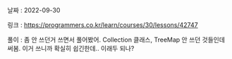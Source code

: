 날짜 : 2022-09-30

링크 : https://programmers.co.kr/learn/courses/30/lessons/42747

풀이 :
좀 안 쓰던거 쓰면서 풀어봤어.
Collection 클래스, TreeMap 안 쓰던 것들인데 써봄. 이거 쓰니까 확실히 쉽긴한데.. 이래두 되나?
